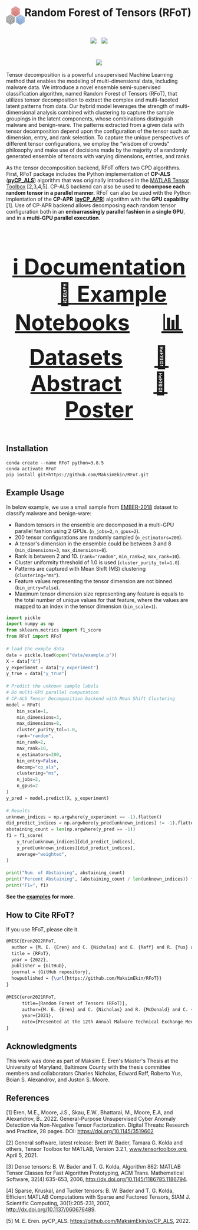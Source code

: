 # Random Forest of Tensors (RFoT) <img align="left" width="50" height="50" src="RFoT/RFoT.png">

<div align="center", style="font-size: 50px">
    <img src="https://img.shields.io/hexpm/l/plug"></img>
    <img src="https://img.shields.io/badge/python-v3.8.5-blue"></img>
</div>

<br>

<p align="center">
  <img width="500" src="RFoT/rfot_demo.png">
</p>

Tensor decomposition is a powerful unsupervised Machine Learning method that enables the modeling of multi-dimensional data, including malware data. We introduce a novel ensemble semi-supervised classification algorithm, named Random Forest of Tensors (RFoT), that utilizes tensor decomposition to extract the complex and multi-faceted latent patterns from data. Our hybrid model leverages the strength of multi-dimensional analysis combined with clustering to capture the sample groupings in the latent components, whose combinations distinguish malware and benign-ware. The patterns extracted from a given data with tensor decomposition depend upon the configuration of the tensor such as dimension, entry, and rank selection. To capture the unique perspectives of different tensor configurations, we employ the “wisdom of crowds” philosophy and make use of decisions made by the majority of a randomly generated ensemble of tensors with varying dimensions, entries, and ranks.

As the tensor decomposition backend, RFoT offers two CPD algorithms. First, RFoT package includes the Python implementation of **CP-ALS** (**[pyCP_ALS](https://github.com/MaksimEkin/pyCP_ALS)**) algorithm that was originally introduced in the [MATLAB Tensor Toolbox](https://www.tensortoolbox.org/cp.html>) [2,3,4,5]. CP-ALS backend can also be used to **decompose each random tensor in a parallel manner**. RFoT can also be used with the Python implentation of the **CP-APR** (**[pyCP_APR](https://github.com/lanl/pyCP_APR)**) algorithm with the **GPU capability** [1]. Use of CP-APR backend allows decomposing each random tensor configuration both in an **embarrassingly parallel fashion in a single GPU**, and in a **multi-GPU parallel execution**.

<div align="center", style="font-size: 50px">

### [:information_source: Documentation](https://maksimekin.github.io/RFoT/index.html) &emsp; [:orange_book: Example Notebooks](examples/) &emsp; [:bar_chart: Datasets](data/) &emsp; [:page_facing_up: Abstract](https://www.maksimeren.com/abstract/Random_Forest_of_Tensors_RFoT_MTEM.pdf)  &emsp; [:scroll: Poster](https://www.maksimeren.com/poster/Random_Forest_of_Tensors_RFoT_MTEM.pdf)

</div>


## Installation

```shell
conda create --name RFoT python=3.8.5
conda activate RFoT
pip install git+https://github.com/MaksimEkin/RFoT.git
```

## Example Usage
In below example, we use a small sample from [EMBER-2018](https://github.com/elastic/ember) dataset to classify malware and benign-ware:
- Random tensors in the ensemble are decomposed in a multi-GPU parallel fashion using 2 GPUs. (```n_jobs=2```, ```n_gpus=2```).
- 200 tensor configurations are randomly sampled (```n_estimators=200```).
- A tensor's dimension in the ensemble could be between 3 and 8 (```min_dimensions=3```, ```max_dimensions=8```). 
- Rank is between 2 and 10. (```rank="random"```, ```min_rank=2```, ```max_rank=10```).
- Cluster uniformity threshold of 1.0 is used (```cluster_purity_tol=1.0```).
- Patterns are captured with Mean Shift (MS) clustering (```clustering="ms"```).
- Feature values representing the tensor dimension are not binned (```bin_entry=False```).
- Maximum tensor dimension size representing any feature is equals to the total number of unique values for that feature, where the values are mapped to an index in the tensor dimension (```bin_scale=1```).

```python
import pickle
import numpy as np
from sklearn.metrics import f1_score
from RFoT import RFoT

# load the exmple data
data = pickle.load(open("data/example.p"))
X = data["X"]
y_experiment = data["y_experiment"]
y_true = data["y_true"]

# Predict the unknown sample labels
# Do multi-GPU parallel computation
# CP-ALS Tensor Decomposition backend with Mean Shift Clustering
model = RFoT(
    bin_scale=1,
    min_dimensions=3,
    max_dimensions=8,
    cluster_purity_tol=1.0,
    rank="random",
    min_rank=2,
    max_rank=10,
    n_estimators=200,
    bin_entry=False,
    decomp="cp_als",
    clustering="ms",
    n_jobs=2,
    n_gpus=2
)
y_pred = model.predict(X, y_experiment)

# Results
unknown_indices = np.argwhere(y_experiment == -1).flatten()
did_predict_indices = np.argwhere(y_pred[unknown_indices] != -1).flatten()
abstaining_count = len(np.argwhere(y_pred == -1))
f1 = f1_score(
    y_true[unknown_indices][did_predict_indices],
    y_pred[unknown_indices][did_predict_indices],
    average="weighted",
)

print("Num. of Abstaining", abstaining_count)
print("Percent Abstaining", (abstaining_count / len(unknown_indices)) * 100, "%")
print("F1=", f1)
```
**See the [examples](examples/) for more.**

## How to Cite RFoT?
If you use RFoT, please cite it.

```latex
@MISC{Eren2022RFoT,
  author = {M. E. {Eren} and C. {Nicholas} and E. {Raff} and R. {Yus} and J. S. {Moore} and B. S. {Alexandrov}},
  title = {RFoT},
  year = {2022},
  publisher = {GitHub},
  journal = {GitHub repository},
  howpublished = {\url{https://github.com/MaksimEkin/RFoT}}
}

@MISC{eren2021RFoT,
      title={Random Forest of Tensors (RFoT)}, 
      author={M. E. {Eren} and C. {Nicholas} and R. {McDonald} and C. {Hamer}},
      year={2021},
      note={Presented at the 12th Annual Malware Technical Exchange Meeting, Online, 2021}
}
```

## Acknowledgments

This work was done as part of Maksim E. Eren's Master's Thesis at the University of Maryland, Baltimore County with the thesis committee members and collaborators Charles Nicholas, Edward Raff, Roberto Yus, Boian S. Alexandrov, and Juston S. Moore.

## References
[1] Eren, M.E., Moore, J.S., Skau, E.W., Bhattarai, M., Moore, E.A, and Alexandrov, B.. 2022. General-Purpose Unsupervised Cyber Anomaly Detection via Non-Negative Tensor Factorization. Digital Threats: Research and Practice, 28 pages. DOI: https://doi.org/10.1145/3519602

[2] General software, latest release: Brett W. Bader, Tamara G. Kolda and others, Tensor Toolbox for MATLAB, Version 3.2.1, www.tensortoolbox.org, April 5, 2021.

[3] Dense tensors: B. W. Bader and T. G. Kolda, Algorithm 862: MATLAB Tensor Classes for Fast Algorithm Prototyping, ACM Trans. Mathematical Software, 32(4):635-653, 2006, http://dx.doi.org/10.1145/1186785.1186794.

[4] Sparse, Kruskal, and Tucker tensors: B. W. Bader and T. G. Kolda, Efficient MATLAB Computations with Sparse and Factored Tensors, SIAM J. Scientific Computing, 30(1):205-231, 2007, http://dx.doi.org/10.1137/060676489.

[5] M. E. Eren. pyCP_ALS. https://github.com/MaksimEkin/pyCP_ALS, 2022.
